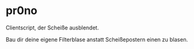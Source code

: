 # pr0no

Clientscript, der Scheiße ausblendet.

Bau dir deine eigene Filterblase anstatt Scheißepostern einen zu blasen.
